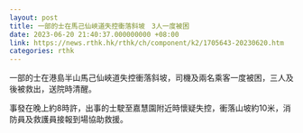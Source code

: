 ```yaml
---
layout: post
title: 一部的士在馬己仙峽道失控衝落斜坡　3人一度被困
date: 2023-06-20 21:40:37.000000000 +08:00
link: https://news.rthk.hk/rthk/ch/component/k2/1705643-20230620.htm
categories: rthk
---
```


一部的士在港島半山馬己仙峽道失控衝落斜坡，司機及兩名乘客一度被困，三人及後被救出，送院時清醒。

事發在晚上約8時許，出事的士駛至嘉慧園附近時懷疑失控，衝落山坡約10米，消防員及救護員接報到場協助救援。
